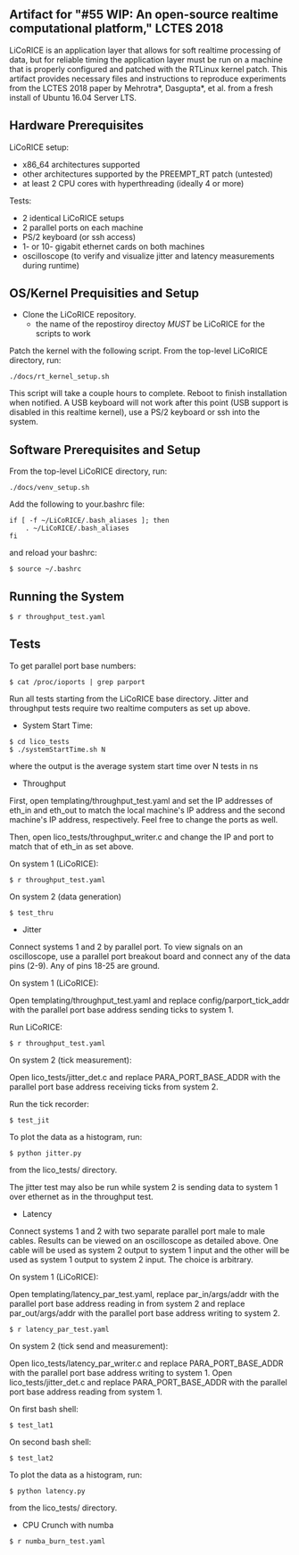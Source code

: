 ## Artifact for "#55  WIP: An open-source realtime computational platform," LCTES 2018

LiCoRICE is an application layer that allows for soft realtime processing of data, but for reliable timing the application layer must be run on a machine that is properly configured and patched with the RTLinux kernel patch. This artifact provides necessary files and instructions to reproduce experiments from the LCTES 2018 paper by Mehrotra\*, Dasgupta\*, et al. from a fresh install of Ubuntu 16.04 Server LTS.

## Hardware Prerequisites

LiCoRICE setup:
* x86_64 architectures supported
* other architectures supported by the PREEMPT_RT patch (untested)
* at least 2 CPU cores with hyperthreading (ideally 4 or more)

Tests: 
* 2 identical LiCoRICE setups
* 2 parallel ports on each machine 
* PS/2 keyboard (or ssh access)
* 1- or 10- gigabit ethernet cards on both machines
* oscilloscope (to verify and visualize jitter and latency measurements during runtime)

## OS/Kernel Prequisities and Setup

* Clone the LiCoRICE repository.
  * the name of the repostiroy directoy *MUST* be LiCoRICE for the scripts to work

Patch the kernel with the following script.
From the top-level LiCoRICE directory, run:

```
./docs/rt_kernel_setup.sh
```

This script will take a couple hours to complete.
Reboot to finish installation when notified.
A USB keyboard will not work after this point (USB support is disabled in this realtime kernel), use a PS/2 keyboard or ssh into the system.

## Software Prerequisites and Setup

From the top-level LiCoRICE directory, run:
```
./docs/venv_setup.sh
```

Add the following to your.bashrc file:

```
if [ -f ~/LiCoRICE/.bash_aliases ]; then
    . ~/LiCoRICE/.bash_aliases
fi
```

and reload your bashrc:
```
$ source ~/.bashrc
```

## Running the System

```
$ r throughput_test.yaml
```

## Tests

To get parallel port base numbers:

```
$ cat /proc/ioports | grep parport
```

Run all tests starting from the LiCoRICE base directory. Jitter and throughput tests require two realtime computers as set up above.

* System Start Time:

```
$ cd lico_tests
$ ./systemStartTime.sh N
```

where the output is the average system start time over N tests in ns

* Throughput


First, open templating/throughput_test.yaml and set the IP addresses of eth_in and eth_out to match the local machine's IP address and the second machine's IP address, respectively. Feel free to change the ports as well.

Then, open lico_tests/throughput_writer.c and change the IP and port to match that of eth_in as set above. 

On system 1 (LiCoRICE):

```
$ r throughput_test.yaml
```

On system 2 (data generation)

```
$ test_thru
```

* Jitter

Connect systems 1 and 2 by parallel port. To view signals on an oscilloscope, use a parallel port breakout board and connect any of the data pins (2-9). Any of pins 18-25 are ground.

On system 1 (LiCoRICE):

Open templating/throughput_test.yaml and replace config/parport_tick_addr with the  parallel port base address sending ticks to system 1.

Run LiCoRICE:

```
$ r throughput_test.yaml
```

On system 2 (tick measurement):

Open lico_tests/jitter_det.c and replace PARA_PORT_BASE_ADDR with the parallel port base address receiving ticks from system 2.

Run the tick recorder:

```
$ test_jit
```

To plot the data as a histogram, run:

```
$ python jitter.py
```

from the lico_tests/ directory.

The jitter test may also be run while system 2 is sending data to system 1 over ethernet as in the throughput test.

* Latency

Connect systems 1 and 2 with two separate parallel port male to male cables. Results can be viewed on an oscilloscope as detailed above. One cable will be used as system 2 output to system 1 input and the other will be used as system 1 output to system 2 input. The choice is arbitrary.

On system 1 (LiCoRICE):

Open templating/latency_par_test.yaml, replace par_in/args/addr with the parallel port base address reading in from system 2 and replace par_out/args/addr with the parallel port base address writing to system 2.

```
$ r latency_par_test.yaml
```

On system 2 (tick send and measurement):

Open lico_tests/latency_par_writer.c and replace PARA_PORT_BASE_ADDR with the parallel port base address writing to system 1. Open lico_tests/jitter_det.c and replace PARA_PORT_BASE_ADDR with the parallel port base address reading from system 1.

On first bash shell:

```
$ test_lat1
```

On second bash shell:

```
$ test_lat2
```

To plot the data as a histogram, run: 

```
$ python latency.py
```

from the lico_tests/ directory.

* CPU Crunch with numba

```
$ r numba_burn_test.yaml
```

